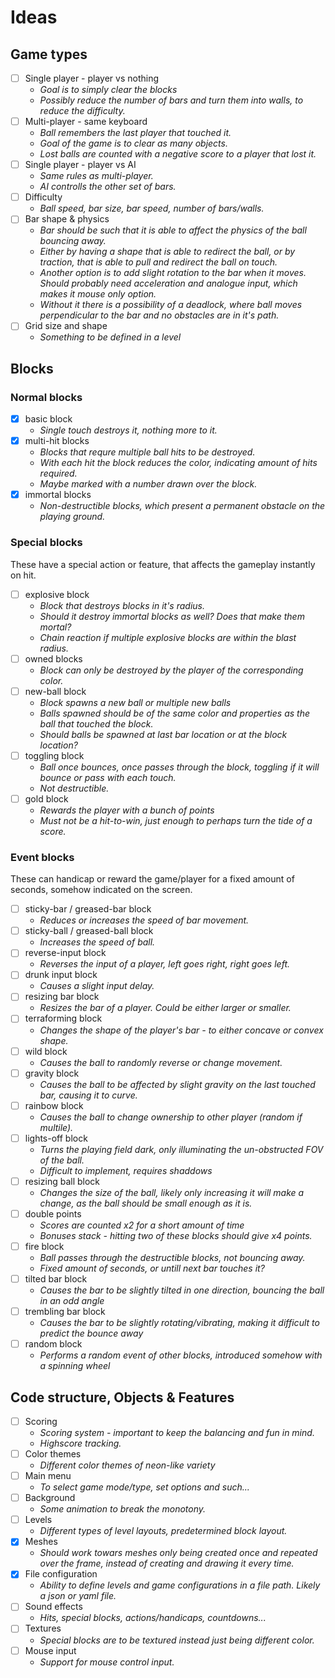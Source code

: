 # Ideas

## Game types
- [ ] Single player - player vs nothing
  - *Goal is to simply clear the blocks*
  - *Possibly reduce the number of bars and turn them into walls, to reduce the difficulty.*
- [ ] Multi-player - same keyboard
  - *Ball remembers the last player that touched it.*
  - *Goal of the game is to clear as many objects.*
  - *Lost balls are counted with a negative score to a player that lost it.*
- [ ] Single player - player vs AI
  - *Same rules as multi-player.*
  - *AI controlls the other set of bars.*
- [ ] Difficulty
  - *Ball speed, bar size, bar speed, number of bars/walls.*
- [ ] Bar shape & physics
  - *Bar should be such that it is able to affect the physics of the ball bouncing away.*
  - *Either by having a shape that is able to redirect the ball, or by traction, that is able to pull and redirect the ball on touch.*
  - *Another option is to add slight rotation to the bar when it moves. Should probably need acceleration and analogue input, which makes it mouse only option.*
  - *Without it there is a possibility of a deadlock, where ball moves perpendicular to the bar and no obstacles are in it's path.*
- [ ] Grid size and shape
  - *Something to be defined in a level*

## Blocks

### Normal blocks
- [x] basic block
  - *Single touch destroys it, nothing more to it.*
- [x] multi-hit blocks 
  - *Blocks that requre multiple ball hits to be destroyed.*
  - *With each hit the block reduces the color, indicating amount of hits required.*
  - *Maybe marked with a number drawn over the block.*
- [x] immortal blocks
  - *Non-destructible blocks, which present a permanent obstacle on the playing ground.*

### Special blocks
These have a special action or feature, that affects the gameplay instantly on hit.
- [ ] explosive block
  - *Block that destroys blocks in it's radius.*
  - *Should it destroy immortal blocks as well? Does that make them mortal?*
  - *Chain reaction if multiple explosive blocks are within the blast radius.*
- [ ] owned blocks
  - *Block can only be destroyed by the player of the corresponding color.*
- [ ] new-ball block
  - *Block spawns a new ball or multiple new balls*
  - *Balls spawned should be of the same color and properties as the ball that touched the block.*
  - *Should balls be spawned at last bar location or at the block location?*
- [ ] toggling block
  - *Ball once bounces, once passes through the block, toggling if it will bounce or pass with each touch.*
  - *Not destructible.*
- [ ] gold block
  - *Rewards the player with a bunch of points*
  - *Must not be a hit-to-win, just enough to perhaps turn the tide of a score.*

### Event blocks
These can handicap or reward the game/player for a fixed amount of seconds, somehow indicated on the screen.
- [ ] sticky-bar / greased-bar block
  - *Reduces or increases the speed of bar movement.*
- [ ] sticky-ball / greased-ball block
  - *Increases the speed of ball.*
- [ ] reverse-input block
  - *Reverses the input of a player, left goes right, right goes left.*
- [ ] drunk input block
  - *Causes a slight input delay.*
- [ ] resizing bar block
  - *Resizes the bar of a player. Could be either larger or smaller.*
- [ ] terraforming block
  - *Changes the shape of the player's bar - to either concave or convex shape.*
- [ ] wild block
  - *Causes the ball to randomly reverse or change movement.*
- [ ] gravity block
  - *Causes the ball to be affected by slight gravity on the last touched bar, causing it to curve.*
- [ ] rainbow block
  - *Causes the ball to change ownership to other player (random if multile).*
- [ ] lights-off block
  - *Turns the playing field dark, only illuminating the un-obstructed FOV of the ball.*
  - *Difficult to implement, requires shaddows*
- [ ] resizing ball block
  - *Changes the size of the ball, likely only increasing it will make a change, as the ball should be small enough as it is.*
- [ ] double points
  - *Scores are counted x2 for a short amount of time*
  - *Bonuses stack - hitting two of these blocks should give x4 points.*
- [ ] fire block
  - *Ball passes through the destructible blocks, not bouncing away.*
  - *Fixed amount of seconds, or untill next bar touches it?*
- [ ] tilted bar block
  - *Causes the bar to be slightly tilted in one direction, bouncing the ball in an odd angle*
- [ ] trembling bar block
  - *Causes the bar to be slightly rotating/vibrating, making it difficult to predict the bounce away*
- [ ] random block
  - *Performs a random event of other blocks, introduced somehow with a spinning wheel*

## Code structure, Objects & Features
- [ ] Scoring
  - *Scoring system - important to keep the balancing and fun in mind.*
  - *Highscore tracking.*
- [ ] Color themes
  - *Different color themes of neon-like variety*
- [ ] Main menu
  - *To select game mode/type, set options and such...*
- [ ] Background
  - *Some animation to break the monotony.*
- [ ] Levels
  - *Different types of level layouts, predetermined block layout.*
- [x] Meshes
  - *Should work towars meshes only being created once and repeated over the frame, instead of creating and drawing it every time.*
- [x] File configuration
  - *Ability to define levels and game configurations in a file path. Likely a json or yaml file.*
- [ ] Sound effects
  - *Hits, special blocks, actions/handicaps, countdowns...*
- [ ] Textures
  - *Special blocks are to be textured instead just being different color.*
- [ ] Mouse input
  - *Support for mouse control input.*
